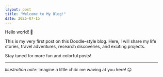 ```yaml
---
layout: post
title: "Welcome to My Blog!"
date: 2025-07-15
---
```


Hello world! 👋

This is my very first post on this Doodle–style blog. Here, I will share my life stories, travel adventures, research discoveries, and exciting projects. 

Stay tuned for more fun and colorful posts!

---

*Illustration note:* Imagine a little chibi me waving at you here! 😊
